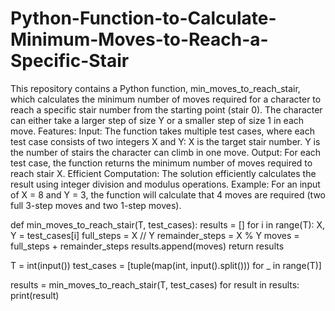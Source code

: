 # Python-Function-to-Calculate-Minimum-Moves-to-Reach-a-Specific-Stair

This repository contains a Python function, min_moves_to_reach_stair, which calculates the minimum number of moves required for a character to reach a specific stair number from the starting point (stair 0). The character can either take a larger step of size Y or a smaller step of size 1 in each move.
Features:
Input: The function takes multiple test cases, where each test case consists of two integers X and Y:
X is the target stair number.
Y is the number of stairs the character can climb in one move.
Output: For each test case, the function returns the minimum number of moves required to reach stair X.
Efficient Computation: The solution efficiently calculates the result using integer division and modulus operations.
Example:
For an input of X = 8 and Y = 3, the function will calculate that 4 moves are required (two full 3-step moves and two 1-step moves).

def min_moves_to_reach_stair(T, test_cases):
    results = []
    for i in range(T):
        X, Y = test_cases[i]
        full_steps = X // Y
        remainder_steps = X % Y
        moves = full_steps + remainder_steps
        results.append(moves)
    return results

T = int(input())
test_cases = [tuple(map(int, input().split())) for _ in range(T)]

results = min_moves_to_reach_stair(T, test_cases)
for result in results:
    print(result)
